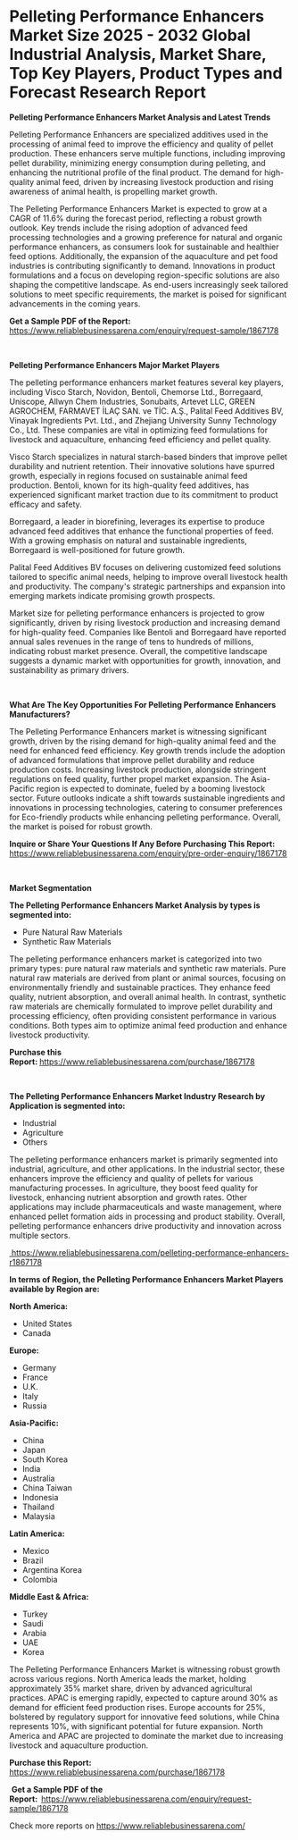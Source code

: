 <p><h1>Pelleting Performance Enhancers Market Size 2025 - 2032 Global Industrial Analysis, Market Share, Top Key Players, Product Types and Forecast Research Report</h1></p><p><strong>Pelleting Performance Enhancers Market Analysis and Latest Trends</strong></p>
<p><p>Pelleting Performance Enhancers are specialized additives used in the processing of animal feed to improve the efficiency and quality of pellet production. These enhancers serve multiple functions, including improving pellet durability, minimizing energy consumption during pelleting, and enhancing the nutritional profile of the final product. The demand for high-quality animal feed, driven by increasing livestock production and rising awareness of animal health, is propelling market growth. </p><p>The Pelleting Performance Enhancers Market is expected to grow at a CAGR of 11.6% during the forecast period, reflecting a robust growth outlook. Key trends include the rising adoption of advanced feed processing technologies and a growing preference for natural and organic performance enhancers, as consumers look for sustainable and healthier feed options. Additionally, the expansion of the aquaculture and pet food industries is contributing significantly to demand. Innovations in product formulations and a focus on developing region-specific solutions are also shaping the competitive landscape. As end-users increasingly seek tailored solutions to meet specific requirements, the market is poised for significant advancements in the coming years.</p></p>
<p><strong>Get a Sample PDF of the Report:&nbsp;</strong> <a href="https://www.reliablebusinessarena.com/enquiry/request-sample/1867178?utm_campaign=2231&utm_medium=2&utm_source=Github&utm_content=ia&utm_term=04022025&utm_id=pelleting-performance-enhancers">https://www.reliablebusinessarena.com/enquiry/request-sample/1867178</a></p>
<p>&nbsp;</p>
<p><strong>Pelleting Performance Enhancers Major Market Players</strong></p>
<p><p>The pelleting performance enhancers market features several key players, including Visco Starch, Novidon, Bentoli, Chemorse Ltd., Borregaard, Uniscope, Allwyn Chem Industries, Sonubaits, Artevet LLC, GREEN AGROCHEM, FARMAVET İLAÇ SAN. ve TİC. A.Ş., Palital Feed Additives BV, Vinayak Ingredients Pvt. Ltd., and Zhejiang University Sunny Technology Co., Ltd. These companies are vital in optimizing feed formulations for livestock and aquaculture, enhancing feed efficiency and pellet quality.</p><p>Visco Starch specializes in natural starch-based binders that improve pellet durability and nutrient retention. Their innovative solutions have spurred growth, especially in regions focused on sustainable animal feed production. Bentoli, known for its high-quality feed additives, has experienced significant market traction due to its commitment to product efficacy and safety.</p><p>Borregaard, a leader in biorefining, leverages its expertise to produce advanced feed additives that enhance the functional properties of feed. With a growing emphasis on natural and sustainable ingredients, Borregaard is well-positioned for future growth.</p><p>Palital Feed Additives BV focuses on delivering customized feed solutions tailored to specific animal needs, helping to improve overall livestock health and productivity. The company's strategic partnerships and expansion into emerging markets indicate promising growth prospects.</p><p>Market size for pelleting performance enhancers is projected to grow significantly, driven by rising livestock production and increasing demand for high-quality feed. Companies like Bentoli and Borregaard have reported annual sales revenues in the range of tens to hundreds of millions, indicating robust market presence. Overall, the competitive landscape suggests a dynamic market with opportunities for growth, innovation, and sustainability as primary drivers.</p></p>
<p>&nbsp;</p>
<p><strong>What Are The Key Opportunities For Pelleting Performance Enhancers Manufacturers?</strong></p>
<p><p>The Pelleting Performance Enhancers market is witnessing significant growth, driven by the rising demand for high-quality animal feed and the need for enhanced feed efficiency. Key growth trends include the adoption of advanced formulations that improve pellet durability and reduce production costs. Increasing livestock production, alongside stringent regulations on feed quality, further propel market expansion. The Asia-Pacific region is expected to dominate, fueled by a booming livestock sector. Future outlooks indicate a shift towards sustainable ingredients and innovations in processing technologies, catering to consumer preferences for Eco-friendly products while enhancing pelleting performance. Overall, the market is poised for robust growth.</p></p>
<p><strong>Inquire or Share Your Questions If Any Before Purchasing This Report:</strong> <a href="https://www.reliablebusinessarena.com/enquiry/pre-order-enquiry/1867178?utm_campaign=2231&utm_medium=2&utm_source=Github&utm_content=ia&utm_term=04022025&utm_id=pelleting-performance-enhancers">https://www.reliablebusinessarena.com/enquiry/pre-order-enquiry/1867178</a></p>
<p>&nbsp;</p>
<p><strong>Market Segmentation</strong></p>
<p><strong>The Pelleting Performance Enhancers Market Analysis by types is segmented into:</strong></p>
<p><ul><li>Pure Natural Raw Materials</li><li>Synthetic Raw Materials</li></ul></p>
<p><p>The pelleting performance enhancers market is categorized into two primary types: pure natural raw materials and synthetic raw materials. Pure natural raw materials are derived from plant or animal sources, focusing on environmentally friendly and sustainable practices. They enhance feed quality, nutrient absorption, and overall animal health. In contrast, synthetic raw materials are chemically formulated to improve pellet durability and processing efficiency, often providing consistent performance in various conditions. Both types aim to optimize animal feed production and enhance livestock productivity.</p></p>
<p><strong>Purchase this Report:&nbsp;</strong><a href="https://www.reliablebusinessarena.com/purchase/1867178?utm_campaign=2231&utm_medium=2&utm_source=Github&utm_content=ia&utm_term=04022025&utm_id=pelleting-performance-enhancers">https://www.reliablebusinessarena.com/purchase/1867178</a></p>
<p>&nbsp;</p>
<p><strong>The Pelleting Performance Enhancers Market Industry Research by Application is segmented into:</strong></p>
<p><ul><li>Industrial</li><li>Agriculture</li><li>Others</li></ul></p>
<p><p>The pelleting performance enhancers market is primarily segmented into industrial, agriculture, and other applications. In the industrial sector, these enhancers improve the efficiency and quality of pellets for various manufacturing processes. In agriculture, they boost feed quality for livestock, enhancing nutrient absorption and growth rates. Other applications may include pharmaceuticals and waste management, where enhanced pellet formation aids in processing and product stability. Overall, pelleting performance enhancers drive productivity and innovation across multiple sectors.</p></p>
<p><a href="https://www.reliablebusinessarena.com/pelleting-performance-enhancers-r1867178?utm_campaign=2231&utm_medium=2&utm_source=Github&utm_content=ia&utm_term=04022025&utm_id=pelleting-performance-enhancers">&nbsp;https://www.reliablebusinessarena.com/pelleting-performance-enhancers-r1867178</a></p>
<p><strong>In terms of Region, the Pelleting Performance Enhancers Market Players available by Region are:</strong></p>
<p>
    <p> <strong> North America: </strong>
        <ul>
            <li>United States</li>
            <li>Canada</li>
        </ul>
        </p> 
    <p> <strong> Europe: </strong>
        <ul>
            <li>Germany</li>
            <li>France</li>
            <li>U.K.</li>
            <li>Italy</li>
            <li>Russia</li>
        </ul>
        </p> 
    <p> <strong> Asia-Pacific: </strong>
        <ul>
            <li>China</li>
            <li>Japan</li>
            <li>South Korea</li>
            <li>India</li>
            <li>Australia</li>
            <li>China Taiwan</li>
            <li>Indonesia</li>
            <li>Thailand</li>
            <li>Malaysia</li>
        </ul>
        </p> 
    <p> <strong> Latin America: </strong>
        <ul>
            <li>Mexico</li>
            <li>Brazil</li>
            <li>Argentina Korea</li>
            <li>Colombia</li>
        </ul>
        </p> 
    <p> <strong> Middle East & Africa: </strong>
        <ul>
            <li>Turkey</li>
            <li>Saudi</li>
            <li>Arabia</li>
            <li>UAE</li>
            <li>Korea</li>
        </ul>
    </p>
    </p>
<p><p>The Pelleting Performance Enhancers Market is witnessing robust growth across various regions. North America leads the market, holding approximately 35% market share, driven by advanced agricultural practices. APAC is emerging rapidly, expected to capture around 30% as demand for efficient feed production rises. Europe accounts for 25%, bolstered by regulatory support for innovative feed solutions, while China represents 10%, with significant potential for future expansion. North America and APAC are projected to dominate the market due to increasing livestock and aquaculture production.</p></p>
<p><strong>Purchase this Report: </strong><a href="https://www.reliablebusinessarena.com/purchase/1867178?utm_campaign=2231&utm_medium=2&utm_source=Github&utm_content=ia&utm_term=04022025&utm_id=pelleting-performance-enhancers">https://www.reliablebusinessarena.com/purchase/1867178</a></p>
<p>&nbsp;<strong>Get a Sample PDF of the Report:&nbsp;&nbsp;</strong><a href="https://www.reliablebusinessarena.com/enquiry/request-sample/1867178?utm_campaign=2231&utm_medium=2&utm_source=Github&utm_content=ia&utm_term=04022025&utm_id=pelleting-performance-enhancers">https://www.reliablebusinessarena.com/enquiry/request-sample/1867178</a></p>
<p><strong></strong></p>
<p>Check more reports on <a href="https://www.reliablebusinessarena.com/?utm_campaign=2231&utm_medium=2&utm_source=Github&utm_content=ia&utm_term=04022025&utm_id=pelleting-performance-enhancers">https://www.reliablebusinessarena.com/</a></p>